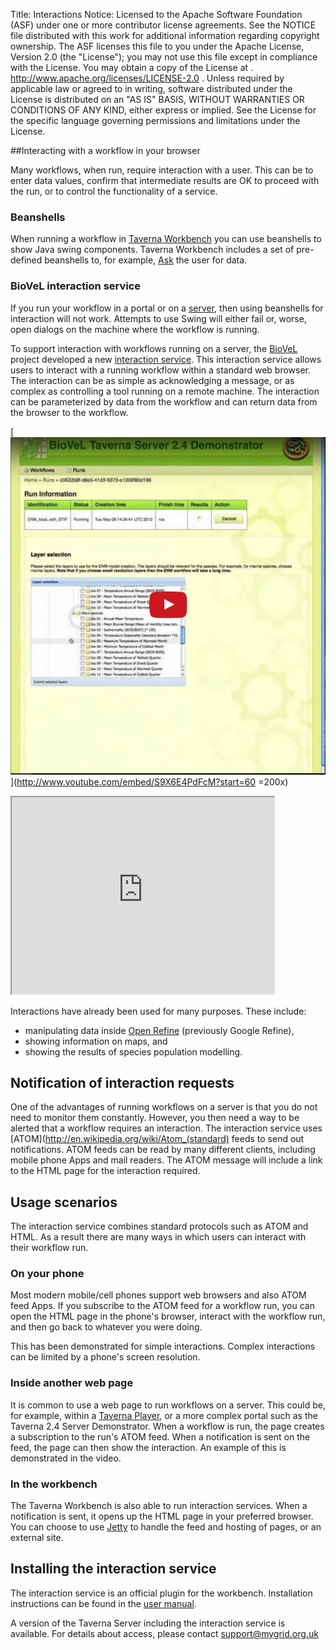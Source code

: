 Title:     Interactions
Notice:    Licensed to the Apache Software Foundation (ASF) under one
           or more contributor license agreements.  See the NOTICE file
           distributed with this work for additional information
           regarding copyright ownership.  The ASF licenses this file
           to you under the Apache License, Version 2.0 (the
           "License"); you may not use this file except in compliance
           with the License.  You may obtain a copy of the License at
           .
             http://www.apache.org/licenses/LICENSE-2.0
           .
           Unless required by applicable law or agreed to in writing,
           software distributed under the License is distributed on an
           "AS IS" BASIS, WITHOUT WARRANTIES OR CONDITIONS OF ANY
           KIND, either express or implied.  See the License for the
           specific language governing permissions and limitations
           under the License.

##Interacting with a workflow in your browser

Many workflows, when run, require interaction with a user.
This can be to enter data values, confirm that intermediate results are OK to proceed with the
   run, or to control the functionality of a service.

### Beanshells
When running a workflow in [Taverna Workbench](/download/workbench) you can use beanshells
   to show Java swing components. Taverna Workbench includes a set of pre-defined beanshells to,
   for example, [Ask](http://dev.mygrid.org.uk/wiki/display/taverna/Ask) the user for data.


### BioVeL interaction service
If you run your workflow in a portal or on a [server](/download/server), then using beanshells
   for interaction will not work. Attempts to use Swing will either fail or, worse,
   open dialogs on the machine where the workflow is running.

To support interaction with workflows running on a server, the [BioVeL](http://www.biovel.eu)
   project developed a new
   [interaction service](http://dev.mygrid.org.uk/wiki/display/taverna/Interaction+service).
This interaction service allows users to interact with a running workflow within a standard web
   browser.
The interaction can be as simple as acknowledging a message,
   or as complex as controlling a tool running on a remote machine.
The interaction can be parameterized by data from the workflow and can return data from the
   browser to the workflow.


[![BioVeL Video](BioVeL_interaction_img.jpg)](http://www.youtube.com/embed/S9X6E4PdFcM?start=60 =200x)

<iframe src="http://www.youtube.com/embed/S9X6E4PdFcM?start=60" frame border="0"
        width="420" height="315"></iframe>

Interactions have already been used for many purposes. These include:

 - manipulating data inside [Open Refine](http://openrefine.org/) (previously Google Refine),
 - showing information on maps, and
 - showing the results of species population modelling.

## Notification of interaction requests

One of the advantages of running workflows on a server is that you do not need to monitor them
   constantly.
However, you then need a way to be alerted that a workflow requires an interaction.
The interaction service uses [ATOM](http://en.wikipedia.org/wiki/Atom_(standard) feeds to send
   out notifications.
ATOM feeds can be read by many different clients, including mobile phone Apps and mail readers.
The ATOM message will include a link to the HTML page for the interaction required.

## Usage scenarios

The interaction service combines standard protocols such as ATOM and HTML.
As a result there are many ways in which users can interact with their workflow run.

### On your phone

Most modern mobile/cell phones support web browsers and also ATOM feed Apps.
If you subscribe to the ATOM feed for a workflow run,
   you can open the HTML page in the phone's browser, interact with the workflow run,
   and then go back to whatever you were doing.

This has been demonstrated for simple interactions. Complex interactions can be limited by a
  phone's screen resolution.</p>

### Inside another web page

It is common to use a web page to run workflows on a server.
This could be, for example, within a
   [Taverna Player](/documentation/taverna-player),
   or a more complex portal such as the Taverna 2.4 Server Demonstrator.
When a workflow is run, the page creates a subscription to the run's ATOM feed.
When a notification is sent on the feed, the page can then show the interaction.
An example of this is demonstrated in the video.

### In the workbench

The Taverna Workbench is also able to run interaction services.
When a notification is sent, it opens up the HTML page in your preferred browser.
You can choose to use <a title="Jetty" href="http://www.eclipse.org/jetty/">Jetty</a> to handle the feed and hosting of pages, or an external site.</p>

<h2>Installing the interaction service</h2>
<p>The interaction service is an official plugin for the workbench. Installation instructions can be found in the <a href="http://dev.mygrid.org.uk/wiki/display/taverna/Finding+plugins">user manual</a>.</p>
<p>A version of the Taverna Server including the interaction service is available. For details about access, please contact <a href="mailto:support@mygrid.org.uk">support@mygrid.org.uk</a></p>
